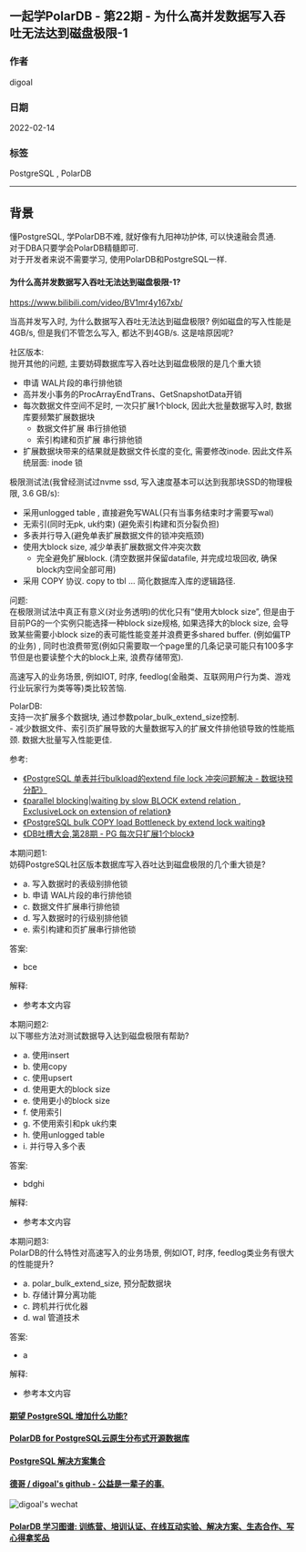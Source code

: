 ## 一起学PolarDB - 第22期 - 为什么高并发数据写入吞吐无法达到磁盘极限-1 
      
### 作者            
digoal    
            
### 日期            
2022-02-14           
     
### 标签            
PostgreSQL , PolarDB    
            
----     
            
## 背景            
懂PostgreSQL, 学PolarDB不难, 就好像有九阳神功护体, 可以快速融会贯通.            
对于DBA只要学会PolarDB精髓即可.            
对于开发者来说不需要学习, 使用PolarDB和PostgreSQL一样.            
      
#### 为什么高并发数据写入吞吐无法达到磁盘极限-1?     
https://www.bilibili.com/video/BV1mr4y167xb/   
  
当高并发写入时, 为什么数据写入吞吐无法达到磁盘极限? 例如磁盘的写入性能是4GB/s, 但是我们不管怎么写入, 都达不到4GB/s. 这是啥原因呢?    
    
社区版本:     
抛开其他的问题, 主要妨碍数据库写入吞吐达到磁盘极限的是几个重大锁   
- 申请 WAL片段的串行排他锁   
- 高并发小事务的ProcArrayEndTrans、GetSnapshotData开销  
- 每次数据文件空间不足时, 一次只扩展1个block, 因此大批量数据写入时, 数据库要频繁扩展数据块  
    - 数据文件扩展 串行排他锁   
    - 索引构建和页扩展 串行排他锁   
- 扩展数据块带来的结果就是数据文件长度的变化, 需要修改inode. 因此文件系统层面: inode 锁   
  
极限测试法(我曾经测试过nvme ssd, 写入速度基本可以达到我那块SSD的物理极限, 3.6 GB/s):    
- 采用unlogged table , 直接避免写WAL(只有当事务结束时才需要写wal)  
- 无索引(同时无pk, uk约束) (避免索引构建和页分裂负担)   
- 多表并行导入(避免单表扩展数据文件的锁冲突瓶颈)  
- 使用大block size, 减少单表扩展数据文件冲突次数  
    - 完全避免扩展block. (清空数据并保留datafile, 并完成垃圾回收, 确保block内空间全部可用)  
- 采用 COPY 协议. copy to tbl ... 简化数据库入库的逻辑路径.   
  
问题:   
在极限测试法中真正有意义(对业务透明)的优化只有“使用大block size”, 但是由于目前PG的一个实例只能选择一种block size规格, 如果选择大的block size, 会导致某些需要小block size的表可能性能变差并浪费更多shared buffer. (例如偏TP的业务) , 同时也浪费带宽(例如只需要取一个page里的几条记录可能只有100多字节但是也要读整个大的block上来, 浪费存储带宽).       
  
高速写入的业务场景, 例如IOT, 时序, feedlog(金融类、互联网用户行为类、游戏行业玩家行为类等等)类比较苦恼.     
    
PolarDB:    
支持一次扩展多个数据块, 通过参数polar_bulk_extend_size控制.   
    - 减少数据文件、索引页扩展导致的大量数据写入的扩展文件排他锁导致的性能瓶颈. 数据大批量写入性能更佳.    
  
参考:  
- [《PostgreSQL 单表并行bulkload的extend file lock 冲突问题解决 - 数据块预分配》](../201805/20180515_03.md)    
- [《parallel blocking|waiting by slow BLOCK extend relation , ExclusiveLock on extension of relation》](../201505/20150511_01.md)    
- [《PostgreSQL bulk COPY load Bottleneck by extend lock waiting》](../201310/20131026_01.md)    
- [《DB吐槽大会,第28期 - PG 每次只扩展1个block》](../202109/20210903_03.md)    
  
  
本期问题1:            
妨碍PostgreSQL社区版本数据库写入吞吐达到磁盘极限的几个重大锁是?   
- a. 写入数据时的表级别排他锁  
- b. 申请 WAL片段的串行排他锁   
- c. 数据文件扩展串行排他锁      
- d. 写入数据时的行级别排他锁   
- e. 索引构建和页扩展串行排他锁   
            
答案:            
- bce      
            
解释:            
- 参考本文内容            
         
本期问题2:            
以下哪些方法对测试数据导入达到磁盘极限有帮助?   
- a. 使用insert  
- b. 使用copy  
- c. 使用upsert  
- d. 使用更大的block size  
- e. 使用更小的block size  
- f. 使用索引  
- g. 不使用索引和pk uk约束  
- h. 使用unlogged table  
- i. 并行导入多个表  
            
答案:            
- bdghi     
            
解释:            
- 参考本文内容     
  
本期问题3:            
PolarDB的什么特性对高速写入的业务场景, 例如IOT, 时序, feedlog类业务有很大的性能提升?    
- a. polar_bulk_extend_size, 预分配数据块  
- b. 存储计算分离功能  
- c. 跨机并行优化器  
- d. wal 管道技术  
            
答案:            
- a    
            
解释:            
- 参考本文内容    
  
  
#### [期望 PostgreSQL 增加什么功能?](https://github.com/digoal/blog/issues/76 "269ac3d1c492e938c0191101c7238216")
  
  
#### [PolarDB for PostgreSQL云原生分布式开源数据库](https://github.com/ApsaraDB/PolarDB-for-PostgreSQL "57258f76c37864c6e6d23383d05714ea")
  
  
#### [PostgreSQL 解决方案集合](https://yq.aliyun.com/topic/118 "40cff096e9ed7122c512b35d8561d9c8")
  
  
#### [德哥 / digoal's github - 公益是一辈子的事.](https://github.com/digoal/blog/blob/master/README.md "22709685feb7cab07d30f30387f0a9ae")
  
  
![digoal's wechat](../pic/digoal_weixin.jpg "f7ad92eeba24523fd47a6e1a0e691b59")
  
  
#### [PolarDB 学习图谱: 训练营、培训认证、在线互动实验、解决方案、生态合作、写心得拿奖品](https://www.aliyun.com/database/openpolardb/activity "8642f60e04ed0c814bf9cb9677976bd4")
  
